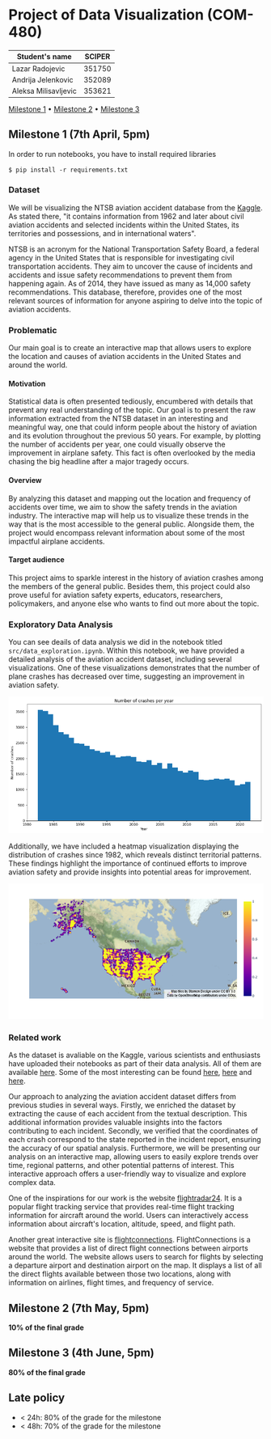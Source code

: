 
# Project of Data Visualization (COM-480)

| Student's name | SCIPER |
| -------------- | ------ |
|Lazar Radojevic |351750 |
|Andrija Jelenkovic |352089 |
|Aleksa Milisavljevic |353621 |

[Milestone 1](#milestone-1) • [Milestone 2](#milestone-2) • [Milestone 3](#milestone-3)

## Milestone 1 (7th April, 5pm)

In order to run notebooks, you have to install required libraries
```
$ pip install -r requirements.txt
```

### Dataset

We will be visualizing the NTSB aviation accident database from the [Kaggle](https://www.kaggle.com/datasets/khsamaha/aviation-accident-database-synopses?select=AviationData.csv). As stated there, "it contains information from 1962 and later about civil aviation accidents and selected incidents within the United States, its territories and possessions, and in international waters".

NTSB is an acronym for the National Transportation Safety Board, a federal agency in the United States that is responsible for investigating civil transportation accidents. They aim to uncover the cause of incidents and accidents and issue safety recommendations to prevent them from happening again. As of 2014, they have issued as many as 14,000 safety recommendations. This database, therefore, provides one of the most relevant sources of information for anyone aspiring to delve into the topic of aviation accidents.



### Problematic

Our main goal is to create an interactive map that allows users to explore the location and causes of aviation accidents in the United States and around the world.

#### Motivation

Statistical data is often presented tediously, encumbered with details that prevent any real understanding of the topic. Our goal is to present the raw information extracted from the NTSB dataset in an interesting and meaningful way, one that could inform people about the history of aviation and its evolution throughout the previous 50 years. For example, by plotting the number of accidents per year, one could visually observe the improvement in airplane safety. This fact is often overlooked by the media chasing the big headline after a major tragedy occurs.

#### Overview

By analyzing this dataset and mapping out the location and frequency of accidents over time, we aim to show the safety trends in the aviation industry. The interactive map will help us to visualize these trends in the way that is the most accessible to the general public. Alongside them, the project would encompass relevant information about some of the most impactful airplane accidents.

#### Target audience

This project aims to sparkle interest in the history of aviation crashes among the members of the general public. Besides them, this project could also prove useful for aviation safety experts, educators, researchers, policymakers, and anyone else who wants to find out more about the topic.


### Exploratory Data Analysis

You can see deails of data analysis we did in the notebook titled `src/data_exploration.ipynb`. Within this notebook, we have provided a detailed analysis of the aviation accident dataset, including several visualizations. One of these visualizations demonstrates that the number of plane crashes has decreased over time, suggesting an improvement in aviation safety.

![crashes-per-year](./data/images/crashes-per-year.png)

Additionally, we have included a heatmap visualization displaying the distribution of crashes since 1982, which reveals distinct territorial patterns. These findings highlight the importance of continued efforts to improve aviation safety and provide insights into potential areas for improvement.

![crashes-heatmap](./data/images/crashes-heatmap.png)

### Related work

As the dataset is avaliable on the Kaggle, various scientists and enthusiasts have uploaded their notebooks as part of their data analysis. All of them are available [here](https://www.kaggle.com/datasets/khsamaha/aviation-accident-database-synopses/code?select=AviationData.csv). Some of the most interesting can be found [here](https://www.kaggle.com/code/aqsasadaf/aviation-accident-database-beginners-analysis), [here](https://www.kaggle.com/code/khsamaha/ntsb-us-aviation-accident-up-to-jan-2022) and [here](https://www.kaggle.com/code/weichonggg/team-quby).

Our approach to analyzing the aviation accident dataset differs from previous studies in several ways. Firstly, we enriched the dataset by extracting the cause of each accident from the textual description. This additional information provides valuable insights into the factors contributing to each incident. Secondly, we verified that the coordinates of each crash correspond to the state reported in the incident report, ensuring the accuracy of our spatial analysis. Furthermore, we will be presenting our analysis on an interactive map, allowing users to easily explore trends over time, regional patterns, and other potential patterns of interest. This interactive approach offers a user-friendly way to visualize and explore complex data.

One of the inspirations for our work is the website [flightradar24](https://www.flightradar24.com/). It is a popular flight tracking service that provides real-time flight tracking information for aircraft around the world. Users can interactively access information about aircraft's location, altitude, speed, and flight path. 

Another great interactive site is [flightconnections](https://www.flightconnections.com/). FlightConnections is a website that provides a list of direct flight connections between airports around the world. The website allows users to search for flights by selecting a departure airport and destination airport on the map. It displays a list of all the direct flights available between those two locations, along with information on airlines, flight times, and frequency of service.

## Milestone 2 (7th May, 5pm)

**10% of the final grade**


## Milestone 3 (4th June, 5pm)

**80% of the final grade**


## Late policy

- < 24h: 80% of the grade for the milestone
- < 48h: 70% of the grade for the milestone

